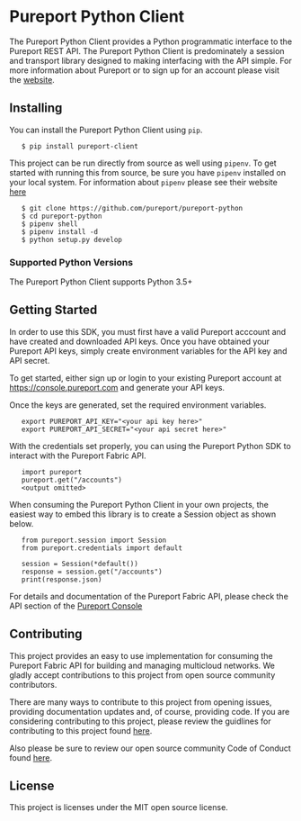 # Pureport Python Client

The Pureport Python Client provides a Python programmatic interface to the 
Pureport REST API.  The Pureport Python Client is predominately a session and 
transport library designed to making interfacing with the API simple.  For 
more information about Pureport or to sign up for an account please visit the
[website](http://www.pureport.com).

## Installing

You can install the Pureport Python Client using `pip`.

```
   $ pip install pureport-client
```

This project can be run directly from source as well using `pipenv`.  To 
get started with running this from source, be sure you have `pipenv` 
installed on your local system.  For information about `pipenv` please see 
their website [here](https://pipenv.pypa.io/en/latest/)

```
   $ git clone https://github.com/pureport/pureport-python
   $ cd pureport-python
   $ pipenv shell
   $ pipenv install -d
   $ python setup.py develop
```

### Supported Python Versions

The Pureport Python Client supports Python 3.5+

## Getting Started

In order to use this SDK, you must first have a valid Pureport acccount 
and have created and downloaded API keys.  Once you have obtained your
Pureport API keys, simply create environment variables for the API
key and API secret.

To get started, either sign up or login to your existing Pureport account at 
https://console.pureport.com and generate your API keys.

Once the keys are generated, set the required environment variables.


```
   export PUREPORT_API_KEY="<your api key here>"
   export PUREPORT_API_SECRET="<your api secret here>"
```

With the credentials set properly, you can using the Pureport Python
SDK to interact with the Pureport Fabric API.

```
   import pureport
   pureport.get("/accounts")
   <output omitted>
```

When consuming the Pureport Python Client in your own projects, the easiest
way to embed this library is to create a Session object as shown below.

```
   from pureport.session import Session
   from pureport.credentials import default

   session = Session(*default())
   response = session.get("/accounts")
   print(response.json)
```

For details and documentation of the Pureport Fabric API, please check 
the API section of the [Pureport Console](https://console.pureport.com)

## Contributing

This project provides an easy to use implementation for consuming the 
Pureport Fabric API for building and managing multicloud networks.  We 
gladly accept contributions to this project from open source community
contributors. 

There are many ways to contribute to this project from opening issues, 
providing documentation updates and, of course, providing code.  If you 
are considering contributing to this project, please review the 
guidlines for contributing to this project found [here](CONTRIBUTING.md).

Also please be sure to review our open source community Code of Conduct
found [here](CODE_OF_CONDUCT.md).

## License

This project is licenses under the MIT open source license.
